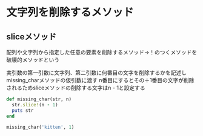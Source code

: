 # 文字列を削除するメソッド
## sliceメソッド
配列や文字列から指定した任意の要素を削除するメソッド→！のつくメソッドを破壊的メソッドという

実引数の第一引数に文字列、第二引数に何番目の文字を削除するかを記述しmissing_charメソッドの仮引数に渡す
n番目にするとその＋1番目の文字が削除されるためsliceメソッドの削除する文字はn - 1と設定する
```ruby
def missing_char(str, n)
  str.slice!(n - 1)
  puts str
end

missing_char('kitten', 1)
```
